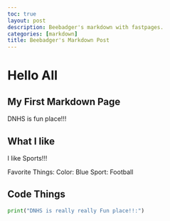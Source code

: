 ```yaml
---
toc: true
layout: post
description: Beebadger's markdown with fastpages.
categories: [markdown]
title: Beebadger's Markdown Post
---
```

# Hello All
## My First Markdown Page
DNHS is fun place!!!

## What I like
I like Sports!!!

Favorite Things:
Color: Blue
Sport: Football


## Code Things
```python
print("DNHS is really really Fun place!!:")
```
